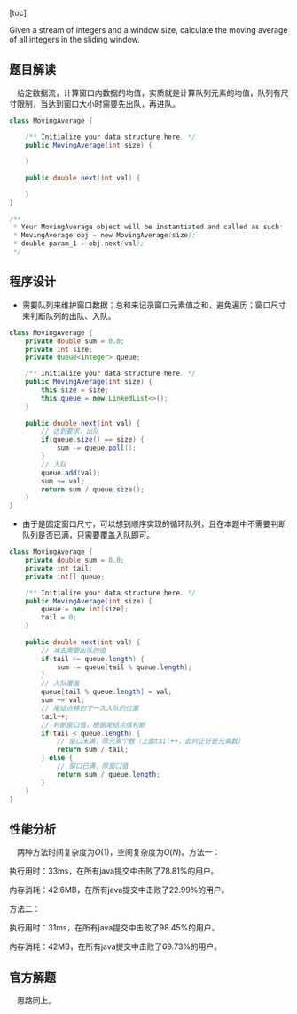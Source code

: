 [toc]

Given a stream of integers and a window size, calculate the moving average of all integers in the sliding window.



## 题目解读

&emsp;给定数据流，计算窗口内数据的均值，实质就是计算队列元素的均值，队列有尺寸限制，当达到窗口大小时需要先出队，再进队。

```java
class MovingAverage {

    /** Initialize your data structure here. */
    public MovingAverage(int size) {
        
    }
    
    public double next(int val) {
        
    }
}

/**
 * Your MovingAverage object will be instantiated and called as such:
 * MovingAverage obj = new MovingAverage(size);
 * double param_1 = obj.next(val);
 */
```

## 程序设计

* 需要队列来维护窗口数据；总和来记录窗口元素值之和，避免遍历；窗口尺寸来判断队列的出队、入队。

```java
class MovingAverage {
    private double sum = 0.0;
    private int size;
    private Queue<Integer> queue;

    /** Initialize your data structure here. */
    public MovingAverage(int size) {
        this.size = size;
        this.queue = new LinkedList<>();
    }
    
    public double next(int val) {
        // 达到要求，出队
        if(queue.size() == size) {
            sum -= queue.poll();
        }
        // 入队
        queue.add(val);
        sum += val;
        return sum / queue.size();
    }
}
```

* 由于是固定窗口尺寸，可以想到顺序实现的循环队列，且在本题中不需要判断队列是否已满，只需要覆盖入队即可。

```java
class MovingAverage {
    private double sum = 0.0;
    private int tail;
    private int[] queue;

    /** Initialize your data structure here. */
    public MovingAverage(int size) {
        queue = new int[size];
        tail = 0;
    }
    
    public double next(int val) {
        // 减去需要出队的值
        if(tail >= queue.length) {
            sum -= queue[tail % queue.length];
        }
        // 入队覆盖
        queue[tail % queue.length] = val;
        sum += val;
        // 尾结点移到下一次入队的位置
        tail++;
        // 判断窗口值，根据尾结点值判断
        if(tail < queue.length) {
            // 窗口未满，除元素个数（上面tail++，此时正好是元素数）
            return sum / tail;
        } else {
            // 窗口已满，除窗口值
            return sum / queue.length;
        }
    }
}
```

## 性能分析

&emsp;两种方法时间复杂度为$O(1)$，空间复杂度为$O(N)$。方法一：

执行用时：33ms，在所有java提交中击败了78.81%的用户。

内存消耗：42.6MB，在所有java提交中击败了22.99%的用户。

方法二：

执行用时：31ms，在所有java提交中击败了98.45%的用户。

内存消耗：42MB，在所有java提交中击败了69.73%的用户。

## 官方解题

&emsp;思路同上。
